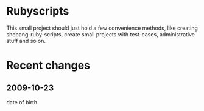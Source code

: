 # Rubyscripts

This small project should just hold a few convenience methods, like creating shebang-ruby-scripts, create small projects with test-cases, administrative stuff and so on.

# Recent changes

##  2009-10-23

date of birth.
